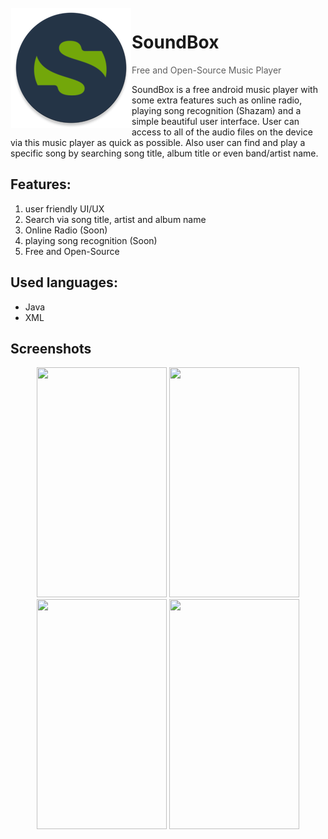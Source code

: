 <img alt="Icon" src="app/src/main/res/mipmap-xxxhdpi/ic_launcher_round.png?raw=true" align="left" hspace="1" vspace="1">

# SoundBox

> Free and Open-Source Music Player

SoundBox is a free android music player with some extra features such as online radio, playing song recognition (Shazam) and a simple beautiful user interface. User can access to all of the audio files on the device via this music player as quick as possible. Also user can find and play a specific song by searching song title, album title or even band/artist name.

## Features:
1. user friendly UI/UX
2. Search via song title, artist and album name
3. Online Radio (Soon)
4. playing song recognition (Soon)
5. Free and Open-Source

## Used languages:
- Java
- XML

## Screenshots
<center>
<div>
  <img src="http://dl.cafedl.com/SoundBox/Splash%20Screen%20-%20P1.jpg" width="208" height="368" inline-block;/>
  <img src="http://dl.cafedl.com/SoundBox/Login%20Page%20-%20P1.jpg" width="208" height="368" inline-block/>
  <img src="http://dl.cafedl.com/SoundBox/Home%20Fragment%20-%20P1.jpg" width="208" height="368" inline-block/>
  <img src="http://dl.cafedl.com/SoundBox/player.P1.jpg" width="208" height="368" inline-block;/>
<div/>
<center/>
